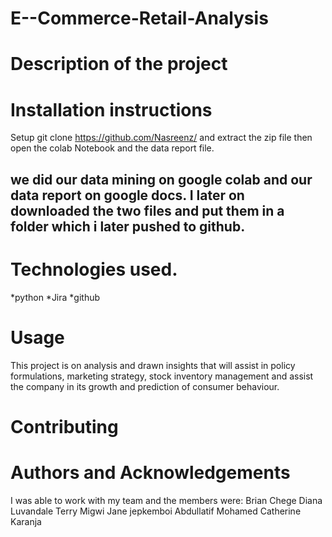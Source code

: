 # E--Commerce-Retail-Analysis
# Description of the project

# Installation instructions
Setup
git clone https://github.com/Nasreenz/ and extract the zip file then open the colab Notebook and the data report file. 

## we did our data mining on google colab and our data report on google docs. I later on downloaded the two files and put them in a folder which i later pushed to github.
# Technologies used.
 *python *Jira *github
# Usage
This project is on analysis and   drawn insights that will assist in policy formulations, marketing strategy, stock inventory management and assist the company in its growth and prediction of consumer behaviour. 

# Contributing

# Authors and Acknowledgements
I was able to work with my team and the members were:
Brian Chege
Diana Luvandale
Terry Migwi
Jane jepkemboi
Abdullatif Mohamed
Catherine Karanja
